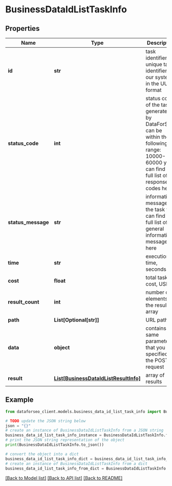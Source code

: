 # BusinessDataIdListTaskInfo


## Properties

Name | Type | Description | Notes
------------ | ------------- | ------------- | -------------
**id** | **str** | task identifier unique task identifier in our system in the UUID format | [optional] 
**status_code** | **int** | status code of the task generated by DataForSEO, can be within the following range: 10000-60000 you can find the full list of the response codes here | [optional] 
**status_message** | **str** | informational message of the task you can find the full list of general informational messages here | [optional] 
**time** | **str** | execution time, seconds | [optional] 
**cost** | **float** | total tasks cost, USD | [optional] 
**result_count** | **int** | number of elements in the result array | [optional] 
**path** | **List[Optional[str]]** | URL path | [optional] 
**data** | **object** | contains the same parameters that you specified in the POST request | [optional] 
**result** | [**List[BusinessDataIdListResultInfo]**](BusinessDataIdListResultInfo.md) | array of results | [optional] 

## Example

```python
from dataforseo_client.models.business_data_id_list_task_info import BusinessDataIdListTaskInfo

# TODO update the JSON string below
json = "{}"
# create an instance of BusinessDataIdListTaskInfo from a JSON string
business_data_id_list_task_info_instance = BusinessDataIdListTaskInfo.from_json(json)
# print the JSON string representation of the object
print(BusinessDataIdListTaskInfo.to_json())

# convert the object into a dict
business_data_id_list_task_info_dict = business_data_id_list_task_info_instance.to_dict()
# create an instance of BusinessDataIdListTaskInfo from a dict
business_data_id_list_task_info_from_dict = BusinessDataIdListTaskInfo.from_dict(business_data_id_list_task_info_dict)
```
[[Back to Model list]](../README.md#documentation-for-models) [[Back to API list]](../README.md#documentation-for-api-endpoints) [[Back to README]](../README.md)


